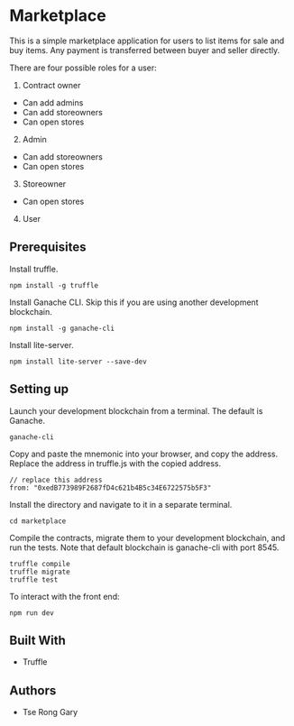 # Marketplace

This is a simple marketplace application for users to list items for sale and buy items. Any payment is transferred between buyer and seller directly.

There are four possible roles for a user:
1. Contract owner
  * Can add admins
  * Can add storeowners
  * Can open stores
2. Admin
  * Can add storeowners
  * Can open stores
3. Storeowner
  * Can open stores
4. User

## Prerequisites

Install truffle.

```
npm install -g truffle
```

Install Ganache CLI. Skip this if you are using another development blockchain.

```
npm install -g ganache-cli
```

Install lite-server.

```
npm install lite-server --save-dev
```

## Setting up

Launch your development blockchain from a terminal. The default is Ganache.

```
ganache-cli
```

Copy and paste the mnemonic into your browser, and copy the address. Replace the address in truffle.js with the copied address.

```
// replace this address
from: "0xedB773989F2687fD4c621b4B5c34E6722575b5F3"
```

Install the directory and navigate to it in a separate terminal.

```
cd marketplace
```

Compile the contracts, migrate them to your development blockchain, and run the tests. Note that default blockchain is ganache-cli with port 8545.

```
truffle compile
truffle migrate
truffle test
```

To interact with the front end:

```
npm run dev
```

## Built With

* Truffle

## Authors

* Tse Rong Gary
